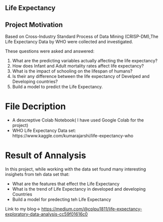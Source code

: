 ## Life Expectancy

## Project Motivation

Based on Cross-Industry Standard Process of Data Mining (CRISP-DM),The Life Expectancy Data by WHO were collected and investigated.

These questions were asked and answered:
1. What are the predicting variables actually affecting the life expectancy?
2. How does Infant and Adult mortality rates affect life expectancy?
3. What is the impact of schooling on the lifespan of humans?
4. Is their any difference between the life expectancy of Develped and Developing countries?
5. Build a model to predict the Life Expectancy.

# File Decription
<ul>
  <li> A descreptive Colab Notebook( I have used Google Colab for the project)</li>
  <li> WHO Life Expectancy Data set: https://www.kaggle.com/kumarajarshi/life-expectancy-who </li>
  
</ul>

# Result of Annalysis

In this project, while working with the data set found many interesting insighets from teh data set that:
<ul>
  <li> What are the features that effect the Life Expectancy</li>
  <li> What is the trend of Life Expectancy in developed and developing Countries</li>
  <li> Build a model for predecting teh Life Expectancy
</ul>

Link to my blog-> https://medium.com/@cplpu1811/life-expectancy-exploratory-data-analysis-cc59f01616c0
    



